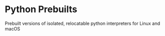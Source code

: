 # Python Prebuilts

Prebuilt versions of isolated, relocatable python interpreters for Linux and macOS
